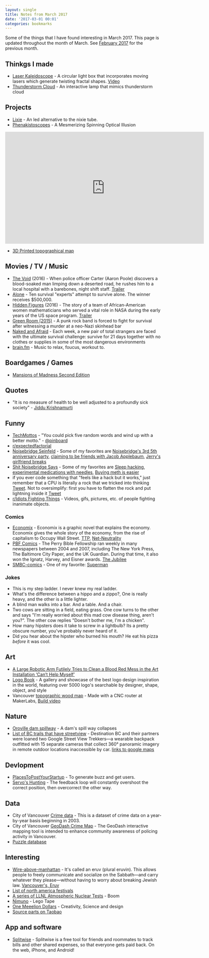 ```yaml
---
layout: single
title: Notes from March 2017
date: '2017-03-01 00:01'
categories: bookmarks
---
```


Some of the things that I have found interesting in March 2017. This page is updated throughout the month of March. See [February 2017](/notes-from-february_2017) for the previous month.

## Thinkgs I made

- [Laser Kaleidoscope](/projects/2017-laser-kaleidoscope) - A circular light box that incorporates moving lasers which generate twisting fractal shapes. [Video](https://www.youtube.com/watch?v=XHqZNfPvEVY)
- [Thunderstorm Cloud](/projects/2017-thunderstorm-cloud) - An interactive lamp that mimics thunderstorm cloud


## Projects 

- [Lixie](https://www.tindie.com/products/connornishijima/lixie-an-led-alternative-to-the-nixie-tube/#) - An led alternative to the nixie tube. 
- [Phenakistoscopes](http://makezine.com/projects/animated-records-phenakistoscopes/) - A Mesmerizing Spinning Optical Illusion

<iframe src='https://gfycat.com/ifr/WarmheartedFewHoverfly' frameborder='0' scrolling='no' width='640' height='360' allowfullscreen></iframe>

- [3D Printed topographical map](https://3dprint.com/141293/3d-printed-topographical-map/)

## Movies / TV / Music 

- [The Void](http://www.imdb.com/title/tt4255304/) (2016) - When police officer Carter (Aaron Poole) discovers a blood-soaked man limping down a deserted road, he rushes him to a local hospital with a barebones, night shift staff. [Trailer](https://www.youtube.com/watch?v=IkmSNt4moNg)
- [Alone](http://www.imdb.com/title/tt4803766/) - Ten survival "experts" attempt to survive alone. The winner receives $500,000. 
- [Hidden Figures](http://m.imdb.com/title/tt4846340/) (2016) - The story of a team of African-American women mathematicians who served a vital role in NASA during the early years of the US space program. [Trailer](https://www.youtube.com/watch?v=RK8xHq6dfAo) 
- [Green Room (2015)](http://www.imdb.com/title/tt4062536/) - A punk rock band is forced to fight for survival after witnessing a murder at a neo-Nazi skinhead bar
- [Naked and Afraid](http://m.imdb.com/title/tt3007640/) - Each week, a new pair of total strangers are faced with the ultimate survival challenge: survive for 21 days together with no clothes or supplies in some of the most dangerous environments 
- [brain.fm](https://www.brain.fm/) - Music to relax, foucus, workout to. 

## Boardgames / Games 

- [Mansions of Madness Second Edition](https://www.fantasyflightgames.com/en/products/mansions-of-madness-second-edition/)

## Quotes 

- "It is no measure of health to be well adjusted to a profoundly sick society" - [Jiddu Krishnamurti](https://en.wikipedia.org/wiki/Jiddu_Krishnamurti)

## Funny 

- [TechMottos](https://twitter.com/TechMottos) - "You could pick five random words and wind up with a better motto." - [@pinboard](https://twitter.com/pinboard)
- [r/expectedfactorial](https://www.reddit.com/r/expectedfactorial/top/)
- [Noisebridge Seinfeld](https://twitter.com/noisebridge_sei/) - Some of my favorites are [Noisebridge's 3rd 5th anniversary party](https://twitter.com/noisebridge_sei/status/324685423186173956), [claiming to be friends with Jacob Applebaum](https://twitter.com/noisebridge_sei/status/324599417816637442), [Jerry's girlfriend breaks](https://twitter.com/noisebridge_sei/status/324589177196904448)
- [Shit Noisebridge Says](http://shitnoisebridgesays.tumblr.com/) - Some of my favorites are [Sleep hacking](http://shitnoisebridgesays.tumblr.com/post/58176868931/sleep-hacking), [experimental medications with needles](http://shitnoisebridgesays.tumblr.com/post/53448684902/noisebridge-needle-time), [Buying meth is easier](http://shitnoisebridgesays.tumblr.com/post/49268983264/because-buying-meth-is-easier-than-buying-allergy)
- if you ever code something that "feels like a hack but it works," just remember that a CPU is literally a rock that we tricked into thinking [Tweet](https://twitter.com/daisyowl/status/841802094361235456). Not to oversimplify: first you have to flatten the rock and put lightning inside it [Tweet](https://twitter.com/daisyowl/status/841806379962646532)
- [r/Idiots Fighting Things](https://www.reddit.com/r/IdiotsFightingThings/) - Videos, gifs, pictures, etc. of people fighting inanimate objects.

### Comics 

- [Economix](http://economixcomix.com/) - Economix is a graphic novel that explains the economy. Economix gives the whole story of the economy, from the rise of capitalism to Occupy Wall Street. [TTP](http://economixcomix.com/home/tpp/), [Net-Neutrality](http://economixcomix.com/home/net-neutrality/) 
- [PBF Comics](http://pbfcomics.com/) - The Perry Bible Fellowship ran weekly in many newspapers between 2004 and 2007, including The New York Press, The Baltimore City Paper, and the UK Guardian. During that time, it also won the Ignatz, Harvey, and Eisner awards. [The Jubilee](http://pbfcomics.com/270/)
- [SMBC-comics](http://www.smbc-comics.com/) - One of my favorite: [Superman](http://www.smbc-comics.com/?id=2305)

### Jokes 

- This is my step ladder. I never knew my real ladder.
- What's the difference between a hippo and a zippo?, One is really heavy, and the other is a little lighter.
- A blind man walks into a bar. And a table. And a chair.
- Two cows are sitting in a field, eating grass. One cow turns to the other and says "I'm really worried about this mad cow disease thing, aren't you?". The other cow replies "Doesn't bother me, I'm a chicken".
- How many hipsters does it take to screw in a lightbulb? Its a pretty obscure number, you've probably never heard of it.
- Did you hear about the hipster who burned his mouth? He eat his pizza _before_ it was cool.

## Art 

- [A Large Robotic Arm Futilely Tries to Clean a Blood Red Mess in the Art Installation ‘Can’t Help Myself’](https://laughingsquid.com/a-large-robotic-arm-futilely-tries-to-clean-a-blood-red-mess-in-the-art-installation-cant-help-myself/) 
- [Logo Book](http://www.logobook.com/) - A gallery and showcase of the best logo design inspiration in the world, featuring over 5000 logo's searchable by designer, shape, object, and style
- Vancouver [topographic wood map](http://www.gregrae.com/) - Made with a CNC router at MakerLabs, [Build video](https://www.youtube.com/watch?v=uIr_u8qlSvM)

## Nature 

- [Oroville dam spillway](https://imgur.com/gallery/mpUge) - A dam's spill way collapses
- [List of BC trails that have streetview](http://www.destinationbc.ca/News/Local/Destination-BC-takes-the-world-on-a-journey-throug.aspx#.WNQOdzsrKUk) - Destination BC and their partners were loaned two Google Street View Trekkers—a wearable backpack outfitted with 15 separate cameras that collect 360° panoramic imagery in remote outdoor locations inaccessible by car. [links to google maps](http://www.destinationbc.ca/getattachment/Marketing/Consumer-Marketing/2017-North-America-Marketing-Initiatives/British-Columbia-Google-Treks-Links-List-(1).pdf.aspx)

## Devlopment 

- [PlacesToPostYourStartup](https://github.com/mmccaff/PlacesToPostYourStartup) - To generate buzz and get users.
- [Servo's Hunting](https://forums.adafruit.com/viewtopic.php?f=19&t=113369) - The feedback loop will constantly overshoot the correct position, then overcorrect the other way.

## Data 

- City of Vancouver [Crime data](http://data.vancouver.ca/datacatalogue/crime-data.htm) - This is a dataset of crime data on a year-by-year basis beginning in 2003.
- City of Vancouver [GeoDash Crime Map](http://geodash.vpd.ca/) - The GeoDash interactive mapping tool is intended to enhance community awareness of policing activity in Vancouver.  
- [Puzzle database](http://webapp1.dlib.indiana.edu/images/splash.htm?scope=lilly/slocum)

## Interesting 

- [Wire-above-manhattan](http://mentalfloss.com/article/91594/theres-wire-above-manhattan-youve-probably-never-noticed) - It's called an eruv (plural eruvin). This allows people to freely communicate and socialize on the Sabbath—and carry whatever they please—without having to worry about breaking Jewish law. [Vancouver's, Eruv](https://www.google.com/maps/d/u/0/viewer?mid=1lvDpkRo5LvxYoHtnPy4197dw8UU&ll=49.237481658171426%2C-123.13711789999996&z=13)
- [List of north america festivals](https://www.everfest.com/fest300)
- [A series of LLNL Atmospheric Nuclear Tests](https://www.youtube.com/playlist?list=PLvGO_dWo8VfcmG166wKRy5z-GlJ_OQND5) - Boom
- [Nimuno](https://www.indiegogo.com/projects/nimuno-loops-the-toy-block-tape#/) - Lego Tape
- [One Meeelion Dollars](https://www.youtube.com/user/onemeeeliondollars/featured) - Creativity, Science and design
- [Source parts on Taobao](https://hackaday.com/2017/03/28/source-parts-on-taobao-an-insiders-guide/)

## App and software

- [Splitwise](https://www.splitwise.com/) - Splitwise is a free tool for friends and roommates to track bills and other shared expenses, so that everyone gets paid back. On the web, iPhone, and Android!
